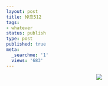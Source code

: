 ```yaml
---
layout: post
title: 悼念512
tags:
- whatever
status: publish
type: post
published: true
meta:
  _searchme: '1'
  views: '683'
---
```

<p style="text-align:center;"><img src="http://azaleasays.com/wp-content/uploads/2010/07/512.jpg" /></p>
